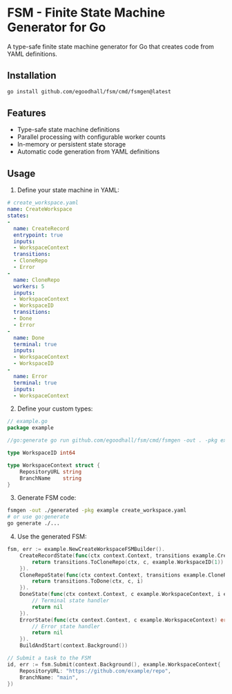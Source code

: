 # FSM - Finite State Machine Generator for Go

A type-safe finite state machine generator for Go that creates code from YAML definitions.

## Installation

```bash
go install github.com/egoodhall/fsm/cmd/fsmgen@latest
```

## Features

- Type-safe state machine definitions
- Parallel processing with configurable worker counts
- In-memory or persistent state storage
- Automatic code generation from YAML definitions

## Usage

1. Define your state machine in YAML:

```yaml
# create_workspace.yaml
name: CreateWorkspace
states:
- 
  name: CreateRecord
  entrypoint: true
  inputs:
  - WorkspaceContext
  transitions:
  - CloneRepo
  - Error
- 
  name: CloneRepo
  workers: 5
  inputs:
  - WorkspaceContext
  - WorkspaceID
  transitions:
  - Done
  - Error
- 
  name: Done
  terminal: true
  inputs:
  - WorkspaceContext
  - WorkspaceID
- 
  name: Error
  terminal: true
  inputs:
  - WorkspaceContext
```

2. Define your custom types:

```go
// example.go
package example

//go:generate go run github.com/egoodhall/fsm/cmd/fsmgen -out . -pkg example create_workspace.yaml

type WorkspaceID int64

type WorkspaceContext struct {
    RepositoryURL string
    BranchName    string
}
```

3. Generate FSM code:

```bash
fsmgen -out ./generated -pkg example create_workspace.yaml
# or use go:generate
go generate ./...
```

4. Use the generated FSM:

```go
fsm, err := example.NewCreateWorkspaceFSMBuilder().
    CreateRecordState(func(ctx context.Context, transitions example.CreateRecordTransitions, c example.WorkspaceContext) error {
        return transitions.ToCloneRepo(ctx, c, example.WorkspaceID(1))
    }).
    CloneRepoState(func(ctx context.Context, transitions example.CloneRepoTransitions, c example.WorkspaceContext, i example.WorkspaceID) error {
        return transitions.ToDone(ctx, c, i)
    }).
    DoneState(func(ctx context.Context, c example.WorkspaceContext, i example.WorkspaceID) error {
        // Terminal state handler
        return nil
    }).
    ErrorState(func(ctx context.Context, c example.WorkspaceContext) error {
        // Error state handler
        return nil
    }).
    BuildAndStart(context.Background())

// Submit a task to the FSM
id, err := fsm.Submit(context.Background(), example.WorkspaceContext{
    RepositoryURL: "https://github.com/example/repo",
    BranchName: "main",
})
```


